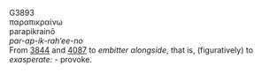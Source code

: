 <body>
  <p>G3893<br>  παραπικραίνω  <br> parapikrainō  <br><i>par-ap-ik-rah‘ee-no </i><br>From <a href="g3844.htm">3844</a> and <a href="g4087.htm">4087</a>  to <i>embitter</i> <i>alongside</i>, that is, (figuratively) to <i>exasperate:</i> - provoke.<br></p>
 </body>